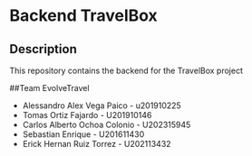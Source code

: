 # Backend TravelBox

## Description
This repository contains the backend for the TravelBox project

##Team EvolveTravel
* Alessandro Alex Vega Paico - u201910225
* Tomas Ortiz Fajardo - U201910146
* Carlos Alberto Ochoa Colonio - U202315945
* Sebastian Enrique - U201611430
* Erick Hernan Ruiz Torrez - U202113432
